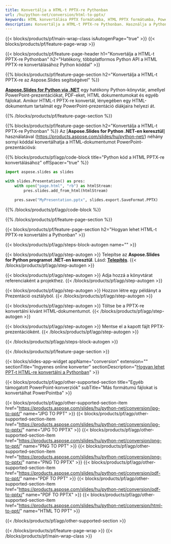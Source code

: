 ```yaml
---
title: Konvertálja a HTML-t PPTX-re Pythonban
url: /hu/python-net/conversion/html-to-pptx/
keywords: HTML konvertálása PPTX formátumba, HTML PPTX formátumba, PowerPoint, HTML, PPTX, Python API, Python Library
description: Konvertálja a HTML-t PPTX-re Pythonban. Használja a Python könyvtár API-t a HTML konvertálásához PowerPoint formátumba
---
```


{{< blocks/products/pf/main-wrap-class isAutogenPage="true" >}}
{{< blocks/products/pf/feature-page-wrap >}}

{{< blocks/products/pf/feature-page-header h1="Konvertálja a HTML-t PPTX-re Pythonban" h2="Hatékony, többplatformos Python API a HTML PPTX-re konvertálásához Python kóddal" >}}

{{% blocks/products/pf/feature-page-section h2="Konvertálja a HTML-t PPTX-re az Aspose.Slides segítségével" %}}

[**Aspose.Slides for Python via .NET**](https://products.aspose.com/slides/hu/python-net/) egy hatékony Python-könyvtár, amellyel PowerPoint-prezentációkat, PDF-eket, HTML dokumentumokat és egyéb fájlokat. Amikor HTML-t PPTX-re konvertál, lényegében egy HTML-dokumentum tartalmát egy PowerPoint-prezentáció diákjaira helyezi át.

{{% /blocks/products/pf/feature-page-section %}}


{{% blocks/products/pf/feature-page-section  h2="Konvertálja a HTML-t PPTX-re Pythonban" %}}
Az [**Aspose.Slides for Python .NET-en keresztül**] használatával (https://products.aspose.com/slides/hu/python-net/) néhány sornyi kóddal konvertálhatja a HTML-dokumentumot PowerPoint-prezentációvá:

{{% blocks/products/pf/agp/code-block title="Python kód a HTML PPTX-re konvertálásához" offSpacer="true" %}}
```py
import aspose.slides as slides

with slides.Presentation() as pres:
    with open("page.html", "rb") as htmlStream:
        pres.slides.add_from_html(htmlStream)

    pres.save("MyPresentation.pptx", slides.export.SaveFormat.PPTX)
```
{{% /blocks/products/pf/agp/code-block %}}

{{% /blocks/products/pf/feature-page-section %}}




{{< blocks/products/pf/feature-page-section  h2="Hogyan lehet HTML-t PPTX-re konvertálni a Pythonban" >}}


{{< blocks/products/pf/agp/steps-block-autogen name="" >}}


{{< blocks/products/pf/agp/step-autogen >}}
Telepítse az **Aspose.Slides for Python programot .NET-en keresztül**. Lásd: [**Telepítés**](https://docs.aspose.com/slides/python-net/installation/).
{{< /blocks/products/pf/agp/step-autogen >}}

{{< blocks/products/pf/agp/step-autogen >}}
Adja hozzá a könyvtárat referenciaként a projekthez.
{{< /blocks/products/pf/agp/step-autogen >}}

{{< blocks/products/pf/agp/step-autogen >}}
Hozzon létre egy példányt a Prezentáció osztályból.
{{< /blocks/products/pf/agp/step-autogen >}}

{{< blocks/products/pf/agp/step-autogen >}}
Töltse be a PPTX-re konvertálni kívánt HTML-dokumentumot.
{{< /blocks/products/pf/agp/step-autogen >}}

{{< blocks/products/pf/agp/step-autogen >}}
Mentse el a kapott fájlt PPTX-prezentációként.
{{< /blocks/products/pf/agp/step-autogen >}}


{{< /blocks/products/pf/agp/steps-block-autogen >}}


{{< /blocks/products/pf/feature-page-section >}}




{{< blocks/slides-app-widget  appName="conversion" extension="" sectionTitle="Ingyenes online konverter" sectionDescription="[Hogyan lehet PPT-t HTML-re konvertálni a Pythonban](https://products.aspose.com/slides/hu/python-net/conversion/ppt-to-html/)" >}}

{{< blocks/products/pf/agp/other-supported-section title="Egyéb támogatott PowerPoint-konverziók" subTitle="Más formátumú fájlokat is konvertálhat PowerPointba" >}}

{{< blocks/products/pf/agp/other-supported-section-item href="https://products.aspose.com/slides/hu/python-net/conversion/jpg-to-ppt/" name="JPG TO PPT" >}}
{{< blocks/products/pf/agp/other-supported-section-item href="https://products.aspose.com/slides/hu/python-net/conversion/jpg-to-pptx/" name="JPG TO PPTX" >}}
{{< blocks/products/pf/agp/other-supported-section-item href="https://products.aspose.com/slides/hu/python-net/conversion/png-to-ppt/" name="PNG TO PPT" >}}
{{< blocks/products/pf/agp/other-supported-section-item href="https://products.aspose.com/slides/hu/python-net/conversion/png-to-pptx/" name="PNG TO PPTX" >}}
{{< blocks/products/pf/agp/other-supported-section-item href="https://products.aspose.com/slides/hu/python-net/conversion/pdf-to-ppt/" name="PDF TO PPT" >}}
{{< blocks/products/pf/agp/other-supported-section-item href="https://products.aspose.com/slides/hu/python-net/conversion/pdf-to-pptx/" name="PDF TO PPTX" >}}
{{< blocks/products/pf/agp/other-supported-section-item href="https://products.aspose.com/slides/hu/python-net/conversion/html-to-ppt/" name="HTML TO PPT" >}}


{{< /blocks/products/pf/agp/other-supported-section >}}

{{< /blocks/products/pf/feature-page-wrap >}}
{{< /blocks/products/pf/main-wrap-class >}}
